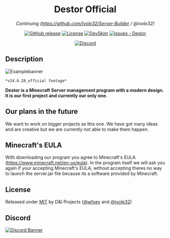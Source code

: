 <div align="center">
  
# Destor Official

*Continuing (https://github.com/Ivole32/Server-Builder / @ivole32)*

[![GitHub release](https://img.shields.io/github/release/D-I-Projects/Destor?include_prereleases=&sort=semver&color=blue)](https://github.com/D-I-Projects/Destor/releases/)
[![License](https://img.shields.io/badge/License-MIT-blue)](#license)
[![DevSkim](https://github.com/D-I-Projects/Destor/actions/workflows/devskim.yml/badge.svg)](https://github.com/D-I-Projects/Destor/actions/workflows/devskim.yml)
[![issues - Destor](https://img.shields.io/github/issues/D-I-Projects/Destor)](https://github.com/wfxey/Destor/issues)

[![Discord](https://img.shields.io/badge/Discord-5865F2?style=flat&logo=discord&logoColor=white)](https://discord.gg/rfrMnA4XCc)

</div>

## Description

![Examplebanner](https://github.com/D-I-Projects/Destor/assets/158351052/2b6481aa-d934-46b0-8575-22c4b7069258)

```*v24.6.28_official footage*```

**Destor is a Minecraft Server management program with a modern design. It is our first project and currently our only one.**

## Our plans in the future
We want to work on bigger projects as this one. We have got many ideas and are creative but we are currently not able to make them happen.

## Minecraft's EULA

With downloading our program you agree to Minecraft's EULA (https://www.minecraft.net/en-us/eula).
In the program itself we will ask you again if your accepting Minecraft's EULA, without accepting theres no way to launch the server.jar file because its a software provided by Minecraft.

## License

Released under [MIT](/LICENSE) by D&I Projects ([@wfxey](https://github.com/wfxey) and [@ivole32](https://github.com/ivole32))

## Discord
[![Discord Banner](https://discord.com/api/guilds/1230908371490570314/widget.png?style=banner2)](https://discord.gg/mrW2b69Q9X)
